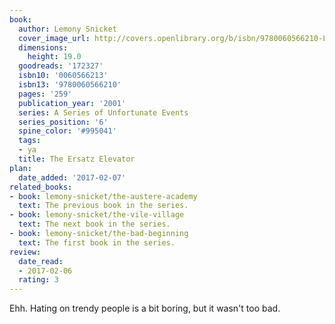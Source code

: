 ```yaml
---
book:
  author: Lemony Snicket
  cover_image_url: http://covers.openlibrary.org/b/isbn/9780060566210-L.jpg
  dimensions:
    height: 19.0
  goodreads: '172327'
  isbn10: '0060566213'
  isbn13: '9780060566210'
  pages: '259'
  publication_year: '2001'
  series: A Series of Unfortunate Events
  series_position: '6'
  spine_color: '#995041'
  tags:
  - ya
  title: The Ersatz Elevator
plan:
  date_added: '2017-02-07'
related_books:
- book: lemony-snicket/the-austere-academy
  text: The previous book in the series.
- book: lemony-snicket/the-vile-village
  text: The next book in the series.
- book: lemony-snicket/the-bad-beginning
  text: The first book in the series.
review:
  date_read:
  - 2017-02-06
  rating: 3
---
```


Ehh. Hating on trendy people is a bit boring, but it wasn't too bad.

